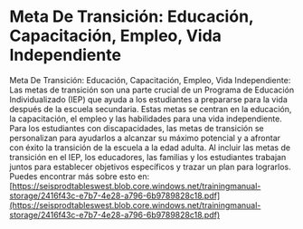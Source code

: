 # Meta De Transición: Educación, Capacitación, Empleo, Vida Independiente
Meta De Transición: Educación, Capacitación, Empleo, Vida Independiente: Las metas de transición son una parte crucial de un Programa de Educación Individualizado (IEP) que ayuda a los estudiantes a prepararse para la vida después de la escuela secundaria. Estas metas se centran en la educación, la capacitación, el empleo y las habilidades para una vida independiente. Para los estudiantes con discapacidades, las metas de transición se personalizan para ayudarlos a alcanzar su máximo potencial y a afrontar con éxito la transición de la escuela a la edad adulta. Al incluir las metas de transición en el IEP, los educadores, las familias y los estudiantes trabajan juntos para establecer objetivos específicos y trazar un plan para lograrlos.
Puedes encontrar más sobre esto en: [https://seisprodtableswest.blob.core.windows.net/trainingmanual-storage/2416f43c-e7b7-4e28-a796-6b9789828c18.pdf](https://seisprodtableswest.blob.core.windows.net/trainingmanual-storage/2416f43c-e7b7-4e28-a796-6b9789828c18.pdf)